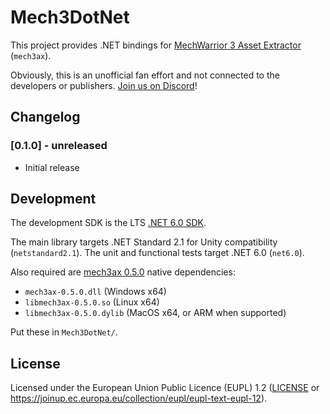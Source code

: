 # Mech3DotNet

This project provides .NET bindings for [MechWarrior 3 Asset Extractor](https://github.com/TerranMechworks/mech3ax) (`mech3ax`).

Obviously, this is an unofficial fan effort and not connected to the developers or publishers. [Join us on Discord](https://discord.gg/Be53gMy)!

## Changelog

### [0.1.0] - unreleased

* Initial release

## Development

The development SDK is the LTS [.NET 6.0 SDK](https://dotnet.microsoft.com/en-us/download/dotnet/6.0).

The main library targets .NET Standard 2.1 for Unity compatibility (`netstandard2.1`). The unit and functional tests target .NET 6.0 (`net6.0`).

Also required are [mech3ax 0.5.0](https://github.com/TerranMechworks/mech3ax/releases/tag/v0.5.0) native dependencies:

* `mech3ax-0.5.0.dll` (Windows x64)
* `libmech3ax-0.5.0.so` (Linux x64)
* `libmech3ax-0.5.0.dylib` (MacOS x64, or ARM when supported)

Put these in `Mech3DotNet/`.

## License

Licensed under the European Union Public Licence (EUPL) 1.2 ([LICENSE](LICENSE) or https://joinup.ec.europa.eu/collection/eupl/eupl-text-eupl-12).
